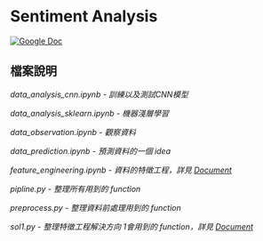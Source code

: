 # Sentiment Analysis
[![Google Doc](https://img.shields.io/badge/Google%20Doc-our%20tasks-blue)](https://docs.google.com/document/d/1Hrj9KQOqlmSbk-LthMqS4LfY8PdOsLwg5jnsTby3xaM/edit?usp=sharing)

## 檔案說明
*data_analysis_cnn.ipynb - 訓練以及測試CNN模型*  
  
*data_analysis_sklearn.ipynb - 機器淺層學習*  
  
*data_observation.ipynb - 觀察資料*  
  
*data_prediction.ipynb - 預測資料的一個 idea*  
  
*feature_engineering.ipynb - 資料的特徵工程，詳見 [Document](https://docs.google.com/document/d/1Hrj9KQOqlmSbk-LthMqS4LfY8PdOsLwg5jnsTby3xaM/edit?usp=sharing)*  
  
*pipline.py - 整理所有用到的 function*  
  
*preprocess.py - 整理資料前處理用到的 function*

*sol1.py - 整理特徵工程解決方向 1會用到的 function，詳見 [Document](https://docs.google.com/document/d/1Hrj9KQOqlmSbk-LthMqS4LfY8PdOsLwg5jnsTby3xaM/edit?usp=sharing)*
